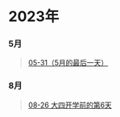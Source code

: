 # 2023年
### 5月
>[05-31（5月的最后一天）](./2023-05-31-5月的最后一天.md)
> 
### 8月
>[08-26 大四开学前的第6天](./2023-08-26.md)